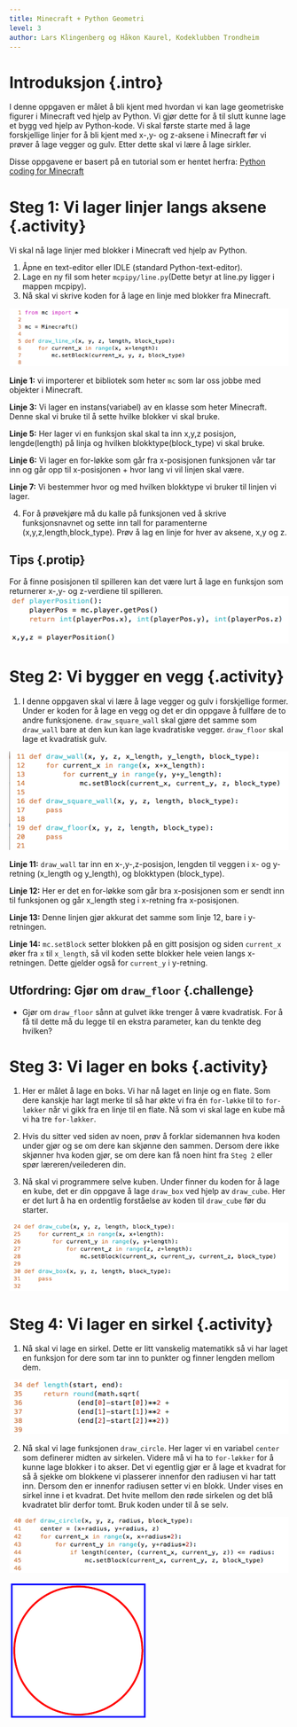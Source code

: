 ```yaml
---
title: Minecraft + Python Geometri
level: 3
author: Lars Klingenberg og Håkon Kaurel, Kodeklubben Trondheim
---
```


# Introduksjon {.intro}
I denne oppgaven er målet å bli kjent med hvordan vi kan lage geometriske figurer i Minecraft ved hjelp av Python. Vi gjør dette for å til slutt kunne lage et bygg ved hjelp av Python-kode. Vi skal første starte med å lage forskjellige linjer for å bli kjent med x-,y- og z-aksene i Minecraft før vi prøver å lage vegger og gulv. Etter dette skal vi lære å lage sirkler.

Disse oppgavene er basert på en tutorial som er hentet herfra: [Python coding for Minecraft](http://www.instructables.com/id/Python-coding-for-Minecraft/?ALLSTEPS#step1)

# Steg 1: Vi lager linjer langs aksene {.activity}
Vi skal nå lage linjer med blokker i Minecraft ved hjelp av Python.
1. Åpne en text-editor eller IDLE (standard Python-text-editor).
2. Lage en ny fil som heter `mcpipy/line.py`(Dette betyr at line.py ligger i mappen mcpipy).
3. Nå skal vi skrive koden for å lage en linje med blokker fra Minecraft. 

![](step1.1.png)

**Linje 1:** vi importerer et bibliotek som heter `mc` som lar oss jobbe med objekter i Minecraft. 

**Linje 3:** Vi lager en instans(variabel) av en klasse som heter Minecraft. Denne skal vi bruke til å sette hvilke blokker vi skal bruke.

**Linje 5:** Her lager vi en funksjon skal skal ta inn x,y,z posisjon, lengde(length) på linja og hvilken blokktype(block_type) vi skal bruke. 

**Linje 6:** Vi lager en for-løkke som går fra x-posisjonen funksjonen vår tar inn og går opp til x-posisjonen + hvor lang vi vil linjen skal være.

**Linje 7:** Vi bestemmer hvor og med hvilken blokktype vi bruker til linjen vi lager. 

4. For å prøvekjøre må du kalle på funksjonen ved å skrive funksjonsnavnet og sette inn tall for paramenterne (x,y,z,length,block_type). Prøv å lag en linje for hver av aksene, x,y og z. 

## Tips {.protip}
For å finne posisjonen til spilleren kan det være lurt å lage en funksjon som returnerer x-,y- og z-verdiene til spilleren. 
![](tips1.png)



# Steg 2: Vi bygger en vegg {.activity}
1. I denne oppgaven skal vi lære å lage vegger og gulv i forskjellige former. Under er koden for å lage en vegg og det er din oppgave å fullføre de to andre funksjonene. `draw_square_wall` skal gjøre det samme som `draw_wall` bare at den kun kan lage kvadratiske vegger. `draw_floor` skal lage et kvadratisk gulv. 

![](step2.1.png)

**Linje 11:** `draw_wall` tar inn en x-,y-,z-posisjon, lengden til veggen i x- og y-retning (x_length og y_length), og blokktypen (block_type).

**Linje 12:** Her er det en for-løkke som går bra x-posisjonen som er sendt inn til funksjonen og går x_length steg i x-retning fra x-posisjonen. 

**Linje 13:** Denne linjen gjør akkurat det samme som linje 12, bare i y-retningen. 

**Linje 14:** `mc.setBlock` setter blokken på en gitt posisjon og siden `current_x` øker fra `x` til `x_length`, så vil koden sette blokker hele veien langs x-retningen. Dette gjelder også for `current_y` i y-retning.


## Utfordring: Gjør om `draw_floor` {.challenge}
- Gjør om `draw_floor` sånn at gulvet ikke trenger å være kvadratisk. For å få til dette må du legge til en ekstra parameter, kan du tenkte deg hvilken? 

# Steg 3: Vi lager en boks {.activity}
1. Her er målet å lage en boks. Vi har nå laget en linje og en flate. Som dere kanskje har lagt merke til så har økte vi fra én `for-løkke` til to `for-løkker` når vi gikk fra en linje til en flate. Nå som vi skal lage en kube må vi ha tre `for-løkker`. 
2. Hvis du sitter ved siden av noen, prøv å forklar sidemannen hva koden under gjør og se om dere kan skjønne den sammen. Dersom dere ikke skjønner hva koden gjør, se om dere kan få noen hint fra `Steg 2` eller spør læreren/veilederen din.

3. Nå skal vi programmere selve kuben. Under finner du koden for å lage en kube, det er din oppgave å lage `draw_box` ved hjelp av `draw_cube`. Her er det lurt å ha en ordentlig forståelse av koden til `draw_cube` før du starter.  

![](step3.1.png)


# Steg 4: Vi lager en sirkel {.activity}
1. Nå skal vi lage en sirkel. Dette er litt vanskelig matematikk så vi har laget en funksjon for dere som tar inn to punkter og finner lengden mellom dem.  

![](length.png)

2. Nå skal vi lage funksjonen `draw_circle`. Her lager vi en variabel `center` som definerer midten av sirkelen. Videre må vi ha to `for-løkker` for å kunne lage blokker i to akser. Det vi egentlig gjør er å lage et kvadrat for så å sjekke om blokkene vi plasserer innenfor den radiusen vi har tatt inn. Dersom den er innenfor radiusen setter vi en blokk. Under vises en sirkel inne i et kvadrat. Det hvite mellom den røde sirkelen og det blå kvadratet blir derfor tomt. Bruk koden under til å se selv.  

![](circle.png)

![](circle2.png)


